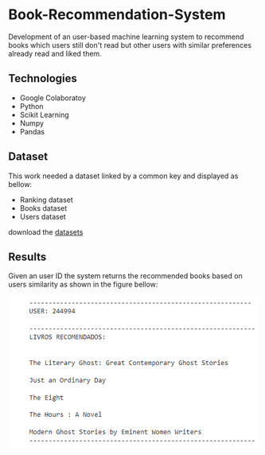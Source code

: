 # Book-Recommendation-System
Development of an user-based machine learning system to recommend books which users still don't read but other users with similar preferences already read and liked them.

## Technologies
- Google Colaboratoy
- Python
- Scikit Learning
- Numpy
- Pandas

## Dataset
This work needed a dataset linked by a common key and displayed as bellow:
- Ranking dataset
- Books dataset
- Users dataset

download the <a href='http://www2.informatik.uni-freiburg.de/~cziegler/BX/'>datasets</a>

## Results
Given an user ID the system returns the recommended books based on users similarity as shown in the figure bellow:

<img src='images/output.PNG'>
